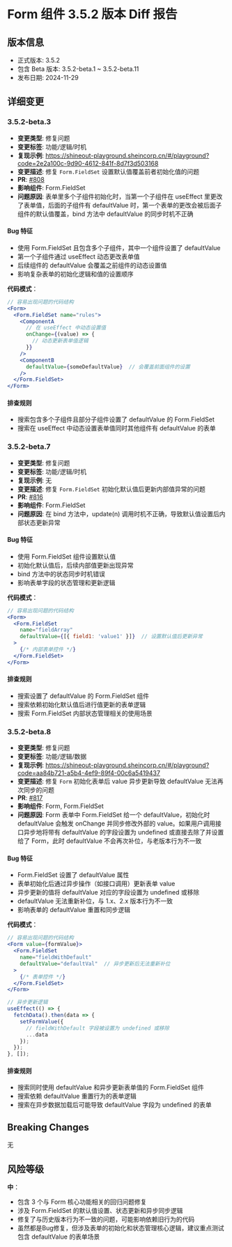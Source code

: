 # Form 组件 3.5.2 版本 Diff 报告

## 版本信息
- 正式版本: 3.5.2
- 包含 Beta 版本: 3.5.2-beta.1 ~ 3.5.2-beta.11
- 发布日期: 2024-11-29

## 详细变更

### 3.5.2-beta.3
- **变更类型**: 修复问题
- **变更标签**: 功能/逻辑/时机
- **复现示例**: https://shineout-playground.sheincorp.cn/#/playground?code=2e2a100c-9d90-4612-841f-8d7f3d503168
- **变更描述**: 修复 `Form.FieldSet` 设置默认值覆盖前者初始化值的问题
- **PR**: [#808](https://github.com/sheinsight/shineout-next/pull/808)
- **影响组件**: Form.FieldSet
- **问题原因**: 表单里多个子组件初始化时，当第一个子组件在 useEffect 里更改了表单值，后面的子组件有 defaultValue 时，第一个表单的更改会被后面子组件的默认值覆盖，bind 方法中 defaultValue 的同步时机不正确

#### Bug 特征
- 使用 Form.FieldSet 且包含多个子组件，其中一个组件设置了 defaultValue
- 第一个子组件通过 useEffect 动态更改表单值
- 后续组件的 defaultValue 会覆盖之前组件的动态设置值
- 影响复杂表单的初始化逻辑和值的设置顺序

**代码模式**：
```jsx
// 容易出现问题的代码结构
<Form>
  <Form.FieldSet name="rules">
    <ComponentA
      // 在 useEffect 中动态设置值
      onChange={(value) => {
        // 动态更新表单值逻辑
      }}
    />
    <ComponentB
      defaultValue={someDefaultValue}  // 会覆盖前面组件的设置
    />
  </Form.FieldSet>
</Form>
```

#### 排查规则
- 搜索包含多个子组件且部分子组件设置了 defaultValue 的 Form.FieldSet
- 搜索在 useEffect 中动态设置表单值同时其他组件有 defaultValue 的表单

### 3.5.2-beta.7
- **变更类型**: 修复问题
- **变更标签**: 功能/逻辑/时机
- **复现示例**: 无
- **变更描述**: 修复 `Form.FieldSet` 初始化默认值后更新内部值异常的问题
- **PR**: [#816](https://github.com/sheinsight/shineout-next/pull/816)
- **影响组件**: Form.FieldSet
- **问题原因**: 在 bind 方法中，update(n) 调用时机不正确，导致默认值设置后内部状态更新异常

#### Bug 特征
- 使用 Form.FieldSet 组件设置默认值
- 初始化默认值后，后续内部值更新出现异常
- bind 方法中的状态同步时机错误
- 影响表单字段的状态管理和更新逻辑

**代码模式**：
```jsx
// 容易出现问题的代码结构
<Form>
  <Form.FieldSet
    name="fieldArray"
    defaultValue={[{ field1: 'value1' }]}  // 设置默认值后更新异常
  >
    {/* 内部表单控件 */}
  </Form.FieldSet>
</Form>
```

#### 排查规则
- 搜索设置了 defaultValue 的 Form.FieldSet 组件
- 搜索依赖初始化默认值后进行值更新的表单逻辑
- 搜索 Form.FieldSet 内部状态管理相关的使用场景

### 3.5.2-beta.8
- **变更类型**: 修复问题
- **变更标签**: 功能/逻辑/数据
- **复现示例**: https://shineout-playground.sheincorp.cn/#/playground?code=aa84b721-a5b4-4ef9-89f4-00c6a5419437
- **变更描述**: 修复 `Form` 初始化表单后 value 异步更新导致 defaultValue 无法再次同步的问题
- **PR**: [#817](https://github.com/sheinsight/shineout-next/pull/817)
- **影响组件**: Form, Form.FieldSet
- **问题原因**: Form 表单中 Form.FieldSet 给一个 defaultValue，初始化时 defaultValue 会触发 onChange 并同步修改外部的 value。如果用户调用接口异步地将带有 defaultValue 的字段设置为 undefined 或直接去除了并设置给了 Form，此时 defaultValue 不会再次补位，与老版本行为不一致

#### Bug 特征
- Form.FieldSet 设置了 defaultValue 属性
- 表单初始化后通过异步操作（如接口调用）更新表单 value
- 异步更新的值将 defaultValue 对应的字段设置为 undefined 或移除
- defaultValue 无法重新补位，与 1.x、2.x 版本行为不一致
- 影响表单的 defaultValue 重置和同步逻辑

**代码模式**：
```jsx
// 容易出现问题的代码结构
<Form value={formValue}>
  <Form.FieldSet
    name="fieldWithDefault"
    defaultValue="defaultVal"  // 异步更新后无法重新补位
  >
    {/* 表单控件 */}
  </Form.FieldSet>
</Form>

// 异步更新逻辑
useEffect(() => {
  fetchData().then(data => {
    setFormValue({
      // fieldWithDefault 字段被设置为 undefined 或移除
      ...data
    });
  });
}, []);
```

#### 排查规则
- 搜索同时使用 defaultValue 和异步更新表单值的 Form.FieldSet 组件
- 搜索依赖 defaultValue 重置行为的表单逻辑
- 搜索在异步数据加载后可能导致 defaultValue 字段为 undefined 的表单

## Breaking Changes

无

## 风险等级

**中**：
- 包含 3 个与 Form 核心功能相关的回归问题修复
- 涉及 Form.FieldSet 的默认值设置、状态更新和异步同步逻辑
- 修复了与历史版本行为不一致的问题，可能影响依赖旧行为的代码
- 虽然都是Bug修复，但涉及表单的初始化和状态管理核心逻辑，建议重点测试包含 defaultValue 的表单场景